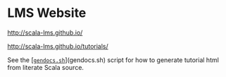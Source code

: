 LMS Website
===========

http://scala-lms.github.io/

http://scala-lms.github.io/tutorials/

See the [[`gendocs.sh`](#gendoc)](gendocs.sh) script for how to generate tutorial html from literate Scala source.

